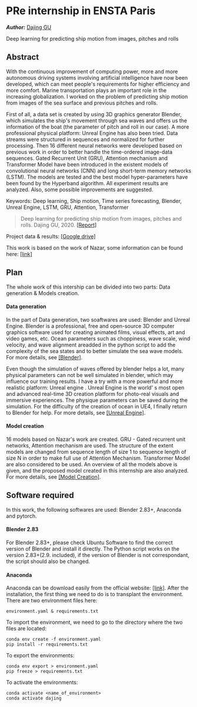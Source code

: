 # PRe internship in ENSTA Paris
***Author:*** [Dajing GU](https://github.com/PPatrickGU)

 Deep learning for predicting ship motion from images, pitches and rolls



## Abstract

With the continuous improvement of computing power, more and more autonomous driving systems involving artificial intelligence have now been developed, which can meet people's requirements for higher efficiency and more comfort. Marine transportation plays an important role in the increasing globalization. I worked on the problem of predicting ship motion from images of the sea surface and previous pitches and rolls.

First of all, a data set is created by using 3D graphics generator Blender, which simulates the ship's  movement through sea waves and offers us the information of the boat (the parameter of pitch and roll in our case). A more professional physical platform: Unreal Engine has also been tried. Data streams were structured in sequences and normalized for further processing. Then 16 different neural networks were developed based on previous work in order to better handle the time-ordered image-data sequences. Gated Recurrent Unit (GRU), Attention mechanism and Transformer Model have been introduced in the existent models of convolutional neural networks (CNN) and long short-term memory networks (LSTM). The models are tested and the best model hyper-parameters have been found by the Hyperband algorithm. All experiment results are analyzed. Also, some possible improvements are suggested.

Keywords:  Deep learning, Ship motion, Time series forecasting, Blender, Unreal Engine, LSTM, GRU, Attention, Transformer 

> Deep learning for predicting ship motion from images, pitches and rolls.
> Dajing GU, 2020.
> [[Report]](https://drive.google.com/file/d/1f1X34hPGru_1TWm-Wwvk2vFtxVj1hsTX/view?usp=sharing)

Project data & results: [[Google drive]]()

This work is based on the work of Nazar,  some information can be found here: [[link]](https://github.com/Nazotron1923/Deep_learning_models_for_ship_motion_prediction_from_images)




## Plan

The whole work of this intership can be divided into two parts: Data generation & Models creation.

#### Data generation
In the part of Data generation, two soaftwares are used: Blender and Unreal Engine. Blender is a professional, free and open-source 3D computer graphics software used for creating animated films, visual effects, art and video games, etc. Ocean parameters such as choppiness, wave scale, wind velocity, and wave alignment areadded in the python script to  add the complexity of the sea states and to better simulate the sea wave models. For more details, see [[Blender]](https://github.com/PPatrickGU/PRE-internship-in-ENSTA-Paris/tree/master/Data-creation/Blender).

Even though the simulation of waves offered by blender helps a lot, many physical parameters can not be well simulated in blender, which may influence our training results. I have a try with a more powerful and more realistic platform: Unreal engine . Unreal Engine is the world' s most open and advanced real-time 3D creation platform for photo-real visuals and immersive experiences. The physique parameters can be saved during the simulation. For the difficulty of the creation of ocean in UE4, I finally return to Blender for help. For more details, see [[Unreal Engine]](https://github.com/PPatrickGU/PRE-internship-in-ENSTA-Paris/tree/master/Data-creation/Unreal%20Engine).

#### Model creation
16 models based on Nazar's work are created. GRU - Gated recurrent unit networks, Attention mechanism are used. The structure of the extent models are changed from sequence length of size 1 to sequence length of size N in order to make full use of Attention Mechanism. Transformer Model are also considered to be used. An overview of all the models above is given, and the proposed model created in this internship are also analyzed. For more details, see [[Model Creation]](https://github.com/PPatrickGU/PRE-internship-in-ENSTA-Paris/tree/master/Modules).

## Software required
In this work, the following softwares are used: Blender 2.83+, Anaconda and pytorch.

#### Blender 2.83
For Blender 2.83+, please check Ubuntu Software to find the correct version of Blender and install it directly. The Python script works on the version 2.83+(2.9. included), if the version of Blender is not correspondant, the script should also be changed. 

#### Anaconda
Anaconda can be download easily from the official website: [[link]](https://www.anaconda.com/products/individual). After the installation, the first thing we need to do is to transplant the environment.
There are two environment files here:

    environment.yaml & requirements.txt

To import the environment, we need to go to the directory where the two files are located:
   
    conda env create -f environment.yaml
    pip install -r requirements.txt
   
To export the environments:
    
    conda env export > environment.yaml
    pip freeze > requirements.txt
    
To activate the environments:

    conda activate <name_of_environment>
    conda activate dajing
